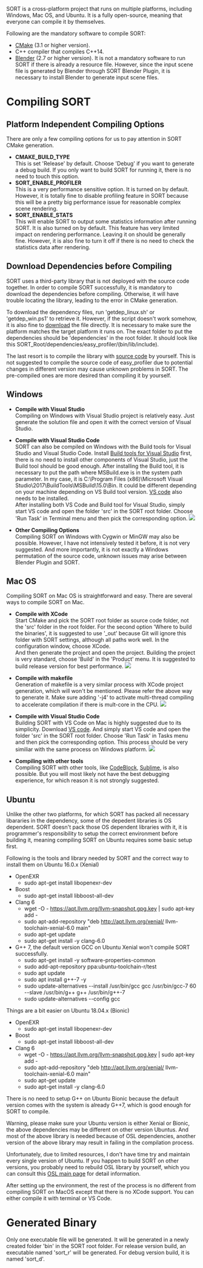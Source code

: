 SORT is a cross-platform project that runs on multiple platforms, including Windows, Mac OS, and Ubuntu.
It is a fully open-source, meaning that everyone can compile it by themselves.

Following are the mandatory software to compile SORT:
* [CMake](https://cmake.org/) (3.1 or higher version).
* C++ compiler that compiles C++14.
* [Blender](https://www.blender.org/) (2.7 or higher version). It is not a mandatory software to run SORT if there is already a resource file. However, since the input scene file is generated by Blender through SORT Blender Plugin, it is necessary to install Blender to generate input scene files.

# Compiling SORT

## Platform Independent Compiling Options
There are only a few compiling options for us to pay attention in SORT CMake generation.

* **CMAKE_BUILD_TYPE**  
This is set 'Release' by default. Choose 'Debug' if you want to generate a debug build. If you only want to build SORT for running it, there is no need to touch this option.
* **SORT_ENABLE_PROFILER**  
This is a very performance sensitive option. It is turned on by default. However, it is totally fine to disable profiling feature in SORT because this will be a pretty big performance issue for reasonable complex scene rendering.
* **SORT_ENABLE_STATS**  
This will enable SORT to output some statistics information after running SORT. It is also turned on by default.
This feature has very limited impact on rendering performance. Leaving it on should be generally fine. However, it is also fine to turn it off if there is no need to check the statistics data after rendering.

## Download Dependencies before Compiling
SORT uses a third-party library that is not deployed with the source code together. In order to compile SORT successfully, it is mandatory to download the dependencies before compiling. Otherwise, it will have trouble locating the library, leading to the error in CMake generation.

To download the dependency files, run 'getdep_linux.sh' or 'getdep_win.ps1' to retrieve it. However, if the script doesn't work somehow, it is also fine to [download](http://45.63.123.194) the file directly. It is necessary to make sure the platform matches the target platform it runs on. The exact folder to put the dependencies should be 'dependencies' in the root folder. It should look like this SORT_Root/dependencies/easy_profiler/(bin/lib/include).

The last resort is to compile the library with [source code](https://github.com/yse/easy_profiler) by yourself. This is not suggested to compile the source code of easy_profiler due to potential changes in different version may cause unknown problems in SORT. The pre-compiled ones are more desired than compiling it by yourself.

## Windows
* **Compile with Visual Studio**  
Compiling on Windows with Visual Studio project is relatively easy. Just generate the solution file and open it with the correct version of Visual Studio.

* **Compile with Visual Studio Code**  
SORT can also be compiled on Windows with the Build tools for Visual Studio and Visual Studio Code. Install [Build tools for Visual Studio](https://visualstudio.microsoft.com/downloads/#build-tools-for-visual-studio-2017) first, there is no need to install other components of Visual Studio, just the Build tool should be good enough. After installing the Build tool, it is necessary to put the path where MSBuild.exe is in the system path parameter. In my case, it is C:\Program Files (x86)\Microsoft Visual Studio\2017\BuildTools\MSBuild\15.0\Bin. It could be different depending on your machine depending on VS Build tool version. [VS code](https://code.visualstudio.com/download) also needs to be installed.  
After installing both VS Code and Build tool for Visual Studio, simply start VS code and open the folder 'src' in the SORT root folder. Choose 'Run Task' in Terminal menu and then pick the corresponding option.
![](assets/compilation/vs_code_win.png)

* **Other Compiling Options**  
Compiling SORT on Windows with Cygwin or MinGW may also be possible. However, I have not intensively tested it before, it is not very suggested. And more importantly, it is not exactly a Windows permutation of the source code, unknown issues may arise between Blender Plugin and SORT.

## Mac OS
Compiling SORT on Mac OS is straightforward and easy. There are several ways to compile SORT on Mac.
* **Compile with XCode**  
Start CMake and pick the SORT root folder as source code folder, not the 'src' folder in the root folder. For the second option 'Where to build the binaries', it is suggested to use '_out' because Git will ignore this folder with SORT settings, although all paths work well. In the configuration window, choose XCode.  
And then generate the project and open the project. Building the project is very standard, choose 'Build' in the 'Product' menu. It is suggested to build release version for best performance.
![](assets/compilation/xcode.png)

* **Compile with makefile**  
Generation of makefile is a very similar process with XCode project generation, which will won't be mentioned. Please refer the above way to generate it. Make sure adding '-j4' to activate multi-thread compiling to accelerate compilation if there is mult-core in the CPU.
![](assets/compilation/terminal.png)

* **Compile with Visual Studio Code**  
Building SORT with VS Code on Mac is highly suggested due to its simplicity. Download [VS code](https://code.visualstudio.com/download). And simply start VS code and open the folder 'src' in the SORT root folder. Choose 'Run Task' in Tasks menu and then pick the corresponding option. This process should be very similiar with the same process on Windows platform.
![](assets/compilation/vs_code_mac.png)

* **Compiling with other tools**  
Compiling SORT with other tools, like [CodeBlock](http://www.codeblocks.org/), [Sublime](https://www.sublimetext.com/), is also possible. But you will most likely not have the best debugging experience, for which reason it is not strongly suggested.

## Ubuntu
Unlike the other two platforms, for which SORT has packed all necessary libararies in the dependency, some of the depedent libraries is OS dependent. SORT doesn't pack those OS dependent libraries with it, it is programmer's responsibility to setup the correct environment before building it, meaning compiling SORT on Ubuntu requires some basic setup first. 

Following is the tools and library needed by SORT and the correct way to install them on Ubuntu 16.0.x (Xenial)
- OpenEXR
  - sudo apt-get install libopenexr-dev
- Boost
  - sudo apt-get install libboost-all-dev
- Clang 6
  - wget -O - https://apt.llvm.org/llvm-snapshot.gpg.key \| sudo apt-key add -
  - sudo apt-add-repository "deb http://apt.llvm.org/xenial/ llvm-toolchain-xenial-6.0 main"
  - sudo apt-get update
  - sudo apt-get install -y clang-6.0
- G++ 7, the default version GCC on Ubuntu Xenial won't compile SORT successfully.
  - sudo apt-get install -y software-properties-common
  - sudo add-apt-repository ppa:ubuntu-toolchain-r/test
  - sudo apt update
  - sudo apt install g++-7 -y
  - sudo update-alternatives \-\-install /usr/bin/gcc gcc /usr/bin/gcc-7 60 \-\-slave /usr/bin/g++ g++ /usr/bin/g++-7
  - sudo update-alternatives \-\-config gcc
  
Things are a bit easier on Ubuntu 18.04.x (Bionic)
- OpenEXR
  - sudo apt-get install libopenexr-dev
- Boost
  - sudo apt-get install libboost-all-dev
- Clang 6
  - wget -O - https://apt.llvm.org/llvm-snapshot.gpg.key \| sudo apt-key add -
  - sudo apt-add-repository "deb http://apt.llvm.org/xenial/ llvm-toolchain-xenial-6.0 main"
  - sudo apt-get update
  - sudo apt-get install -y clang-6.0

There is no need to setup G++ on Ubuntu Bionic because the default version comes with the system is already G++7, which is good enough for SORT to compile.

Warning, please make sure your Ubuntu version is either Xenial or Bionic, the above dependencies may be different on other version Ubuntus. And most of the above library is needed because of OSL dependencies, another version of the above library may result in failing in the compilation process.

Unfortunately, due to limited resources, I don't have time try and maintain every single version of Ubuntu. If you happen to build SORT on other versions, you probably need to rebuild OSL library by yourself, which you can consult this [OSL main page](https://github.com/imageworks/OpenShadingLanguage) for detail information.

After setting up the environment, the rest of the process is no different from compiling SORT on MacOS except that there is no XCode support. You can either compile it with terminal or VS Code.

# Generated Binary
Only one executable file will be generated. It will be generated in a newly created folder 'bin' in the SORT root folder. For release version build, an executable named 'sort_r' will be generated. For debug version build, it is named 'sort_d'.
